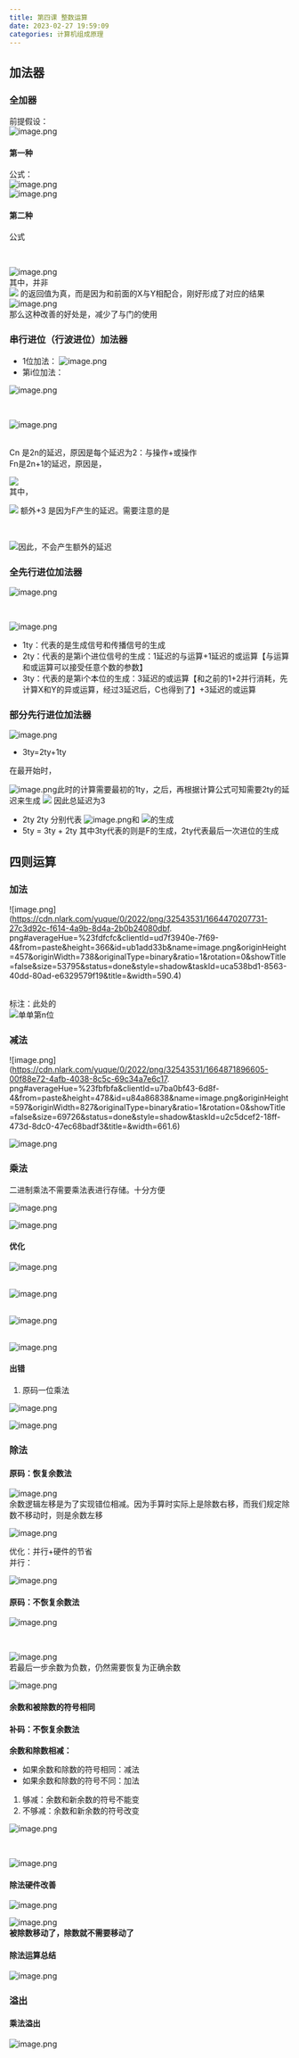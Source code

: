 ```yaml
---
title: 第四课 整数运算
date: 2023-02-27 19:59:09
categories: 计算机组成原理
---
```


<a name="nhw6e"></a>
## 加法器
<a name="Gpexo"></a>
### 全加器
前提假设：
<br />
![image.png](https://cdn.nlark.com/yuque/0/2022/png/32543531/1664467718264-0c488d43-4145-4ebd-8945-b62cc8662389.png#averageHue=%23eae2e0&clientId=ud7f3940e-7f69-4&from=paste&height=114&id=u379de0da&name=image.png&originHeight=142&originWidth=327&originalType=binary&ratio=1&rotation=0&showTitle=false&size=32951&status=done&style=shadow&taskId=u08be4cf8-bb99-47a4-9f12-2905559b80a&title=&width=261.6)
<a name="pgspn"></a>
#### 第一种
公式：
<br />![image.png](https://cdn.nlark.com/yuque/__latex/6b6d76946fe54be4b3057c06487abf03.svg#card=math&code=F%20%3D%20X%20%5Cbigoplus%20Y%20%5Cbigoplus%20C_%7Bin%7D%20%5C%5C%0AC_%7Bout%7D%3D%20X%20%5Cbullet%20Y%20%2BX%20%5Cbullet%20C_%7Bin%7D%20%2B%20Y%20%5Cbullet%20C_%7Bin%7D%0A&id=bYhlI)
<br />![image.png](https://cdn.nlark.com/yuque/0/2022/png/32543531/1664467409312-d330df3d-06a5-410f-a57a-9d76e0ccc733.png#averageHue=%23f4f2f1&clientId=ud7f3940e-7f69-4&from=paste&height=410&id=u9a87f3b9&name=image.png&originHeight=513&originWidth=813&originalType=binary&ratio=1&rotation=0&showTitle=false&size=114053&status=done&style=shadow&taskId=u8c242d78-746c-4c9c-b8cc-18857b1e816&title=&width=650.4)
<a name="MQufc"></a>
#### 第二种
公式

<br />

![image.png](https://cdn.nlark.com/yuque/__latex/e43dff128f12eb9e1f959290b6c873db.svg#card=math&code=C_%7Bout%7D%20%3D%20X%20%5Cbullet%20Y%20%2B%20%28X%2BY%29%20%5Cbullet%20C_%7Bin%7D%20%5C%5C%20%3D%20X%20%5Cbullet%20Y%20%2B%20%28X%20%5Cbigoplus%20Y%29%20%5Cbullet%20C_%7Bin%7D%0A&id=Hb5TD)
<br />其中，并非 <br />![](https://cdn.nlark.com/yuque/__latex/fa0e3b48e6cf2289e98b7449bf402186.svg#card=math&code=X%20%2B%20Y%20%3D%3D%20X%20%5Cbigoplus%20Y&id=Y4zV8) 的返回值为真，而是因为和前面的X与Y相配合，刚好形成了对应的结果
<br />
![image.png](https://cdn.nlark.com/yuque/0/2022/png/32543531/1664467661390-9e89045b-7a4c-4d0f-acf5-806f90e44c62.png#averageHue=%23f7f7f6&clientId=ud7f3940e-7f69-4&from=paste&height=320&id=ud6600788&name=image.png&originHeight=400&originWidth=725&originalType=binary&ratio=1&rotation=0&showTitle=false&size=49858&status=done&style=shadow&taskId=u5f38b6b8-4c06-4475-a122-41ed2b22ba2&title=&width=580)<br />那么这种改善的好处是，减少了与门的使用


<a name="KBcWd"></a>
### 串行进位（行波进位）加法器

- 1位加法： 
  ![image.png](https://cdn.nlark.com/yuque/__latex/f4941249f1d11a1885789b6eae8696d4.svg#card=math&code=X_%7Bi%7D%20%2B%20Y_%7Bi%7D&id=K7P8e)
- 第i位加法：

![image.png](https://cdn.nlark.com/yuque/__latex/43267647225ac22f9d5b38f5d111a94c.svg#card=math&code=F_%7Bi%7D%20%3D%20X_%7Bi%7D%20%5Cbigoplus%20Y_%7Bi%7D%20%5Cbigoplus%20C_%7Bi-1%7D%20%5C%5C%0AC_%7Bi%7D%20%3D%20X_%7Bi%7DC_%7Bi-1%7D%20%2B%20Y_%7Bi%7DC_%7Bi-1%7D%20%2B%20X_iY_i%20&id=byBlo)

<br />

![image.png](https://cdn.nlark.com/yuque/0/2022/png/32543531/1664468091575-81876688-7542-418a-8b6d-4430faaec967.png#averageHue=%23f4f1f1&clientId=ud7f3940e-7f69-4&from=paste&height=302&id=u007eeef5&name=image.png&originHeight=377&originWidth=764&originalType=binary&ratio=1&rotation=0&showTitle=false&size=89888&status=done&style=shadow&taskId=ue86b526b-0c90-4868-843b-97da346dac9&title=&width=611.2)

<br />Cn 是2n的延迟，原因是每个延迟为2：与操作+或操作<br />Fn是2n+1的延迟，原因是，

![](https://cdn.nlark.com/yuque/__latex/ffa01558fab0e00cfdd749ec2d60f2f4.svg#card=math&code=2n-1%20%3D%202%2A%28n-1%29%2B3&id=CVdFe)
<br />其中，

![](https://cdn.nlark.com/yuque/__latex/81083cba0c4fb4c4d3ec9ac308736a49.svg#card=math&code=2%2A%28n-1%29%20%E4%BB%A3%E8%A1%A8%E7%9A%84%E6%98%AF%20C_%7Bn-1%7D%E4%BA%A7%E7%94%9F%E7%9A%84%E5%BB%B6%E8%BF%9F&id=gFpuH) 额外+3 是因为F产生的延迟。需要注意的是

<br />

![](https://cdn.nlark.com/yuque/__latex/7e7defc5e24c1284250e6c1ee1153487.svg#card=math&code=X_%7Bi%7D%20%5Cbigoplus%20Y_%20%7Bi%7D%20%E6%98%AF%E5%8F%AF%E4%BB%A5%E6%8F%90%E5%89%8D%E8%BF%90%E7%AE%97%E5%A5%BD%E7%9A%84&id=H4Gev)因此，不会产生额外的延迟
<a name="zSccX"></a>
### 全先行进位加法器
![image.png](https://cdn.nlark.com/yuque/0/2022/png/32543531/1664470369829-6e248a4c-87cc-49c6-ad9f-6272f5170136.png#averageHue=%23f9f8f7&clientId=ud7f3940e-7f69-4&from=paste&height=476&id=u82f7ca3c&name=image.png&originHeight=595&originWidth=752&originalType=binary&ratio=1&rotation=0&showTitle=false&size=137809&status=done&style=shadow&taskId=u16a58e6a-7988-4cb5-a0c7-4fe5ecfc9d1&title=&width=601.6)

<br />

![image.png](https://cdn.nlark.com/yuque/0/2022/png/32543531/1664470145406-a7817201-d9aa-4e33-b189-295b391eecce.png#averageHue=%23f8f6f6&clientId=ud7f3940e-7f69-4&from=paste&height=485&id=ub2c9f993&name=image.png&originHeight=606&originWidth=824&originalType=binary&ratio=1&rotation=0&showTitle=true&size=108997&status=done&style=shadow&taskId=u5c889ccf-2a81-4fc9-8eff-bfd96bf5b8d&title=n%E4%B8%AA%E6%88%96%E9%97%A8%E6%94%B9%E4%B8%BA1%E4%B8%AA%E6%88%96%E9%97%A8&width=659.2 "n个或门改为1个或门")

- 1ty：代表的是生成信号和传播信号的生成
- 2ty：代表的是第i个进位信号的生成：1延迟的与运算+1延迟的或运算【与运算和或运算可以接受任意个数的参数】
- 3ty：代表的是第i个本位的生成：3延迟的或运算【和之前的1+2并行消耗，先计算X和Y的异或运算，经过3延迟后，C也得到了】+3延迟的或运算
<a name="DqoPF"></a>
### 部分先行进位加法器
![image.png](https://cdn.nlark.com/yuque/0/2022/png/32543531/1664470171477-4aece9f3-73d1-401d-b7b0-13ef941e40d4.png#averageHue=%23f8f7f7&clientId=ud7f3940e-7f69-4&from=paste&height=494&id=u13caedb2&name=image.png&originHeight=618&originWidth=822&originalType=binary&ratio=1&rotation=0&showTitle=false&size=155630&status=done&style=shadow&taskId=u013245b0-e35d-48cb-85b1-8b8f88aebe8&title=&width=657.6)

- 3ty=2ty+1ty

在最开始时，

![image.png](https://cdn.nlark.com/yuque/__latex/f067520d99b0a22dee9abd4241528bfb.svg#card=math&code=G_%7B0%7D%3DX_%7B0%7D%20%5Cbullet%20Y_%7B0%7D%20%5C%20%5C%20and%20%5C%20%5C%20%20%20P_%7B0%7D%20%3D%20X_%7B0%7D%20%5Cbullet%20Y_%7B0%7D&id=OmaIt)此时的计算需要最初的1ty，之后，再根据计算公式可知需要2ty的延迟来生成
![](https://cdn.nlark.com/yuque/__latex/3251ead7580cfd081ce354aaaf39201e.svg#card=math&code=C_%7B8%7D%0A&id=EgYeK) 因此总延迟为3

- 2ty 2ty 分别代表
![image.png](https://cdn.nlark.com/yuque/__latex/41afffd775e4ecdc5fca82f842aa1c9b.svg#card=math&code=C_%7B16%7D%0A&id=DU8dT)和 
![](https://cdn.nlark.com/yuque/__latex/738bcc5adfc17944d2fae6b7fa88ea40.svg#card=math&code=C_%7B24%7D&id=KxKz1)的生成
- 5ty = 3ty + 2ty 其中3ty代表的则是F的生成，2ty代表最后一次进位的生成
<a name="ZiA71"></a>
## 四则运算
<a name="yDkpT"></a>
### 加法

![image.png] (https://cdn.nlark.com/yuque/0/2022/png/32543531/1664470207731-27c3d92c-f614-4a9b-8d4a-2b0b24080dbf.
png#averageHue=%23fdfcfc&clientId=ud7f3940e-7f69-4&from=paste&height=366&id=ub1add33b&name=image.png&originHeight=457&originWidth=738&originalType=binary&ratio=1&rotation=0&showTitle=false&size=53795&status=done&style=shadow&taskId=uca538bd1-8563-40dd-80ad-e6329579f19&title=&width=590.4)

<br />标注：此处的
<br />![](https://cdn.nlark.com/yuque/__latex/1f093cca47b2c22bde288e8322d68fa5.svg#card=math&code=C_%7Bn%7D%E3%80%81X_%7Bn%7D%E3%80%81Y_%20%7Bn%7D&id=lzxdf)单单第n位
<a name="f43T5"></a>
### 减法

![image.png] (https://cdn.nlark.com/yuque/0/2022/png/32543531/1664871896605-00f88e72-4afb-4038-8c5c-69c34a7e6c17.
png#averageHue=%23fbfbfa&clientId=u7ba0bf43-6d8f-4&from=paste&height=478&id=u84a86838&name=image.png&originHeight=597&originWidth=827&originalType=binary&ratio=1&rotation=0&showTitle=false&size=69726&status=done&style=shadow&taskId=u2c5dcef2-18ff-473d-8dc0-47ec68badf3&title=&width=661.6)
<br />

![image.png](https://cdn.nlark.com/yuque/0/2022/png/32543531/1664871790303-9d8a4091-a940-4767-8135-00a6ca831d57.png#averageHue=%23f9f7f6&clientId=u7ba0bf43-6d8f-4&from=paste&height=231&id=uaf7c300c&name=image.png&originHeight=289&originWidth=799&originalType=binary&ratio=1&rotation=0&showTitle=false&size=41667&status=done&style=shadow&taskId=ub3dc7270-32b9-4483-b1e9-b1736d47611&title=&width=639.2)
<a name="Twjzd"></a>
### 乘法
二进制乘法不需要乘法表进行存储。十分方便

![image.png](https://cdn.nlark.com/yuque/0/2022/png/32543531/1664872256196-9c3f454e-c8f4-4d30-9820-a544b539687f.png#averageHue=%23f5f3f2&clientId=u7ba0bf43-6d8f-4&from=paste&height=394&id=u87d85337&name=image.png&originHeight=492&originWidth=852&originalType=binary&ratio=1&rotation=0&showTitle=false&size=136492&status=done&style=shadow&taskId=ub51bd28d-d835-408d-a371-d63e7ee1806&title=&width=681.6)
<br />

![image.png](https://cdn.nlark.com/yuque/0/2022/png/32543531/1664872573267-7c707b44-df0b-4dc5-a4ad-44ccb9d40808.png#averageHue=%23fcf9f9&clientId=u7ba0bf43-6d8f-4&from=paste&height=687&id=u5cb75d9c&name=image.png&originHeight=859&originWidth=1194&originalType=binary&ratio=1&rotation=0&showTitle=false&size=162667&status=done&style=shadow&taskId=uea26deb4-2cd0-40ac-9107-cf43e3de0a9&title=&width=955.2)

<a name="cziiN"></a>
#### 优化

![image.png](https://cdn.nlark.com/yuque/0/2022/png/32543531/1664873083261-c5dfb876-e557-42c5-8267-8880d9263bf5.png#averageHue=%23faf5f4&clientId=u7ba0bf43-6d8f-4&from=paste&height=281&id=u67b0db84&name=image.png&originHeight=351&originWidth=796&originalType=binary&ratio=1&rotation=0&showTitle=false&size=74435&status=done&style=shadow&taskId=u898aac6d-ca54-4712-8edd-2c5f00ab48b&title=&width=636.8)

<br />![image.png](https://cdn.nlark.com/yuque/0/2022/png/32543531/1664873700060-4153e091-b6ad-4e34-9db5-9e30599dd25d.png#averageHue=%23f3f1f1&clientId=u7ba0bf43-6d8f-4&from=paste&height=522&id=ub546ec4e&name=image.png&originHeight=652&originWidth=874&originalType=binary&ratio=1&rotation=0&showTitle=false&size=167992&status=done&style=shadow&taskId=u488f5095-e002-493d-9c98-72c0c5ead42&title=&width=699.2)

<br />![image.png](https://cdn.nlark.com/yuque/0/2022/png/32543531/1664873711104-44feb530-e235-43cf-8824-7c6e286fc498.png#averageHue=%23f4f3f3&clientId=u7ba0bf43-6d8f-4&from=paste&height=533&id=u74a3cd43&name=image.png&originHeight=666&originWidth=906&originalType=binary&ratio=1&rotation=0&showTitle=false&size=158732&status=done&style=shadow&taskId=ud1ab9005-f399-400a-aed9-8b0d0e691c1&title=&width=724.8)

<br />![image.png](https://cdn.nlark.com/yuque/0/2023/png/32543531/1677227495378-49285cfa-2079-466a-aea7-983cbcde62d1.png#averageHue=%23f4f3f1&clientId=u0190adfa-5953-4&from=paste&height=363&id=u62eb60d8&name=image.png&originHeight=454&originWidth=662&originalType=binary&ratio=1.25&rotation=0&showTitle=false&size=107406&status=done&style=shadow&taskId=u93350e55-2fb1-47b0-a926-7b005359e0a&title=&width=529.6)


<a name="OAWYS"></a>
#### 出错

1. 原码一位乘法

![image.png](https://cdn.nlark.com/yuque/0/2022/png/32543531/1664874010621-a3a12e09-883b-487e-84c0-6cc18b625b17.png#averageHue=%23fbf9f8&clientId=u7ba0bf43-6d8f-4&from=paste&height=362&id=u748bad8f&name=image.png&originHeight=452&originWidth=854&originalType=binary&ratio=1&rotation=0&showTitle=false&size=82229&status=done&style=shadow&taskId=u3cf13107-4871-43e3-aa78-068913e3aee&title=&width=683.2)


![image.png](https://cdn.nlark.com/yuque/0/2022/png/32543531/1664876294590-608360fa-eb5e-40ad-bea8-91cd0e461fc4.png#averageHue=%23f9f8f6&clientId=u7ba0bf43-6d8f-4&from=paste&height=501&id=u9a4dc669&name=image.png&originHeight=626&originWidth=1052&originalType=binary&ratio=1&rotation=0&showTitle=false&size=167956&status=done&style=shadow&taskId=u3f44c4e3-ef0d-41ba-94f2-05b0d274986&title=&width=841.6)

<a name="IatBN"></a>
### 除法
<a name="fn65V"></a>
#### 原码：恢复余数法
![image.png](https://cdn.nlark.com/yuque/0/2022/png/32543531/1665579103517-21bc973e-b11d-4d6e-9dc4-9ff3f7a18596.png#averageHue=%23f5efef&clientId=u8bbed64e-7791-4&from=paste&height=463&id=u22b8e079&name=image.png&originHeight=579&originWidth=1063&originalType=binary&ratio=1&rotation=0&showTitle=false&size=254895&status=done&style=shadow&taskId=u0ca13c6b-0f6e-4c69-906c-32ff52654f5&title=&width=850.4)<br />余数逻辑左移是为了实现错位相减。因为手算时实际上是除数右移，而我们规定除数不移动时，则是余数左移 <br />

![image.png](https://cdn.nlark.com/yuque/0/2022/png/32543531/1665046084999-fcd74f9f-0fe8-47ad-86b9-488c58d7454f.png#averageHue=%23f6f3f3&clientId=u28ebc0ec-46ba-4&from=paste&height=528&id=u6b118483&name=image.png&originHeight=660&originWidth=946&originalType=binary&ratio=1&rotation=0&showTitle=false&size=132551&status=done&style=shadow&taskId=u60029e27-2758-4f97-ad81-7785c2f6518&title=&width=756.8)

优化：并行+硬件的节省<br />并行：<br />

![image.png](https://cdn.nlark.com/yuque/0/2022/png/32543531/1665046246364-e0791a34-797b-4388-89b4-9cb48fc432f3.png#averageHue=%23f1edec&clientId=u28ebc0ec-46ba-4&from=paste&height=278&id=u428eaea0&name=image.png&originHeight=347&originWidth=814&originalType=binary&ratio=1&rotation=0&showTitle=false&size=73197&status=done&style=shadow&taskId=ua8d886dd-cfd3-4d6e-ba8c-2c6633b7d70&title=&width=651.2)
<a name="siEx8"></a>
#### 原码：不恢复余数法
![image.png](https://cdn.nlark.com/yuque/0/2022/png/32543531/1665579191990-bdda3b92-bd88-4f85-92fb-d515840a9493.png#averageHue=%23f2e8e8&clientId=u8bbed64e-7791-4&from=paste&height=459&id=u34e65276&name=image.png&originHeight=574&originWidth=1054&originalType=binary&ratio=1&rotation=0&showTitle=false&size=245859&status=done&style=shadow&taskId=u5ad584c9-d945-43fe-bb83-9e65c8e524e&title=&width=843.2)

<br />

![image.png](https://cdn.nlark.com/yuque/0/2022/png/32543531/1665579365006-a43c0888-f001-4d5a-8fe4-87d7e335a295.png#averageHue=%23eadbdb&clientId=u8bbed64e-7791-4&from=paste&height=864&id=ucfca5b75&name=image.png&originHeight=1080&originWidth=1920&originalType=binary&ratio=1&rotation=0&showTitle=false&size=1043460&status=done&style=shadow&taskId=u71c4915b-0254-473b-a9f7-0feb9e78592&title=&width=1536)<br />若最后一步余数为负数，仍然需要恢复为正确余数<br />

![image.png](https://cdn.nlark.com/yuque/0/2022/png/32543531/1665579436894-84f3a9d4-7811-463d-8a7a-3b44b91052d5.png#averageHue=%23f4f3f3&clientId=u8bbed64e-7791-4&from=paste&height=720&id=ude438b77&name=image.png&originHeight=900&originWidth=1671&originalType=binary&ratio=1&rotation=0&showTitle=false&size=644732&status=done&style=shadow&taskId=u5afb7704-843b-4d9a-b43d-11bc895b156&title=&width=1336.8)

<a name="Qj7E8"></a>
#### 


**余数和被除数的符号相同**
<a name="KNCuv"></a>
#### 补码：不恢复余数法
**余数和除数相减：**

- 如果余数和除数的符号相同：减法
- 如果余数和除数的符号不同：加法
1. 够减：余数和新余数的符号不能变
2. 不够减：余数和新余数的符号改变

![image.png](https://cdn.nlark.com/yuque/0/2022/png/32543531/1665048069773-3951cb9f-66ca-47a0-950c-61e963f6fc6b.png#averageHue=%23f8f6f3&clientId=u28ebc0ec-46ba-4&from=paste&height=669&id=uc178287d&name=image.png&originHeight=836&originWidth=1185&originalType=binary&ratio=1&rotation=0&showTitle=false&size=283691&status=done&style=shadow&taskId=u7f5c0fd3-8af9-4871-b738-05131272bb9&title=&width=948)

<br />

![image.png](https://cdn.nlark.com/yuque/0/2022/png/32543531/1665579578780-d5692823-6614-40ad-a7b2-90686d44692f.png#averageHue=%23f0eeee&clientId=u8bbed64e-7791-4&from=paste&height=482&id=ue6d90815&name=image.png&originHeight=602&originWidth=1048&originalType=binary&ratio=1&rotation=0&showTitle=false&size=316566&status=done&style=shadow&taskId=u3e4bf227-6e75-429f-950d-6428d070262&title=&width=838.4)
<a name="ML3zD"></a>
#### 除法硬件改善
![image.png](https://cdn.nlark.com/yuque/0/2022/png/32543531/1665047579085-5f0b98ff-e23e-4909-9617-03b56fa5a3bb.png#averageHue=%23ebe9e5&clientId=u28ebc0ec-46ba-4&from=paste&height=633&id=Kckb2&name=image.png&originHeight=791&originWidth=909&originalType=binary&ratio=1&rotation=0&showTitle=false&size=295217&status=done&style=shadow&taskId=u095b73a2-14a9-4e12-97e7-bcf3cc5761d&title=&width=727.2)
<br />

![image.png](https://cdn.nlark.com/yuque/0/2022/png/32543531/1665047595553-58e0bc80-0076-41ca-b06a-e287844ffb3f.png#averageHue=%23f5f1ef&clientId=u28ebc0ec-46ba-4&from=paste&height=533&id=veA4w&name=image.png&originHeight=666&originWidth=884&originalType=binary&ratio=1&rotation=0&showTitle=false&size=183001&status=done&style=shadow&taskId=ueab311b0-10bc-4d02-91da-6b0e94e8f15&title=&width=707.2)<br />**被除数移动了，除数就不需要移动了**
<a name="xB2lR"></a>
#### 除法运算总结
![image.png](https://cdn.nlark.com/yuque/0/2022/png/32543531/1665579646869-a44972c3-bead-470a-9bd7-42c6d1d185aa.png#averageHue=%23f6f8f0&clientId=u8bbed64e-7791-4&from=paste&height=534&id=u3b7d1950&name=image.png&originHeight=668&originWidth=1736&originalType=binary&ratio=1&rotation=0&showTitle=false&size=387560&status=done&style=shadow&taskId=ua0d4586e-e273-4dc1-bcf2-2f1747e4429&title=&width=1388.8)
<a name="aHsWD"></a>
### 溢出
<a name="Dob89"></a>
#### 乘法溢出
![image.png](https://cdn.nlark.com/yuque/0/2022/png/32543531/1665460775408-5807ea34-f57e-4adf-a3b2-1ceb739a75cb.png#averageHue=%23f7f4f3&clientId=u0bb1d943-96d9-4&from=paste&height=446&id=u789924f5&name=image.png&originHeight=557&originWidth=882&originalType=binary&ratio=1&rotation=0&showTitle=false&size=161803&status=done&style=shadow&taskId=u49b375ff-98bd-446a-a4ee-dcdbc97d367&title=&width=705.6)
